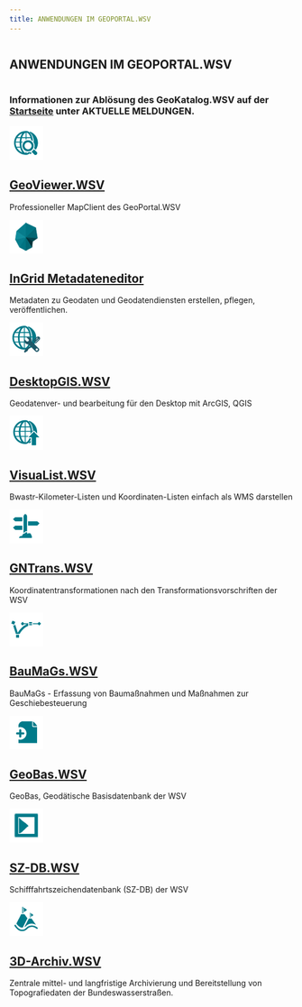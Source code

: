 ```yaml
---
title: ANWENDUNGEN IM GEOPORTAL.WSV
---
```

<div class="teaser-data-projects" id="application_teaser">
    <div class="row">
        <div class="columns text-center">
            <h2>ANWENDUNGEN IM GEOPORTAL.WSV</h2>
        </div>
    </div>
    <div class="row">
        <div class="columns text-center">
            <h3>Informationen zur Ablösung des GeoKatalog.WSV auf der <a href="startseite" title="Startseite">Startseite</a> unter AKTUELLE MELDUNGEN.</h3>
        </div>
    </div>
    <div class="row">
        <div class="xsmall-24 small-24 medium-12 large-12 xlarge-12 columns">
            <div class="teaser-data search">
                <div>
                    <a target="_blank" class="external-link" href="kartendienste" title="GeoViewer.WSV">
                        <img class="teaser-data-img" alt="" src="user/themes/wsv/assets/cms/apps/images/geoviewer.png">
                        <h2 class="header">
                            GeoViewer.WSV
                        </h2>
                    </a>
                    <a target="_blank" class="teaser-data-info" href="https://it-navigator.wsv.res.bund.de/display/geoportalwsvhilfe/GeoViewer.WSV" title="Zugehöriges Hilfethema">
                        <span class="ic-ic-info"></span>
                    </a>
                    <p>Professioneller MapClient des GeoPortal.WSV</p>
                    <a target="_blank" class="external-link" href="kartendienste" title="GeoViewer.WSV">
                        <span class="ic-ic-arrow arrow"></span>
                    </a>
                </div>
            </div>
        </div>
        <div class="xsmall-24 small-24 medium-12 large-12 xlarge-12 columns">
            <div class="teaser-data search">
                <div>
                    <a target="_blank" class="external-link" href="editor/" title="InGrid Metadateneditor">
                        <img class="teaser-data-img" alt="" src="user/themes/wsv/assets/cms/apps/images/ige.png">
                        <h2 class="header">
                            InGrid Metadateneditor
                        </h2>
                    </a>
                    <a target="_blank" class="teaser-data-info" href="https://metaver-bedienungsanleitung.readthedocs.io/" title="Zugehöriges Hilfethema">
                        <span class="ic-ic-info"></span>
                    </a>
                    <p>Metadaten zu Geodaten und Geodatendiensten erstellen, pflegen, veröffentlichen.</p>
                    <a target="_blank" class="external-link" href="editor/" title="InGrid Metadateneditor">
                        <span class="ic-ic-arrow arrow"></span>
                    </a>
                </div>
            </div>
        </div>
        <div class="xsmall-24 small-24 medium-12 large-12 xlarge-12 columns">
            <div class="teaser-data search">
                <div>
                    <a target="_blank" class="external-link" href="https://it-navigator.wsv.res.bund.de/display/geoportalwsvhilfe/Desktop-GIS" title="DesktopGIS.WSV">
                        <img class="teaser-data-img" alt="" src="user/themes/wsv/assets/cms/apps/images/desktopgis.png">
                        <h2 class="header">
                            DesktopGIS.WSV
                        </h2>
                    </a>
                    <a target="_blank" class="teaser-data-info" href="https://it-navigator.wsv.res.bund.de/display/geoportalwsvhilfe/Desktop-GIS" title="Zugehöriges Hilfethema">
                        <span class="ic-ic-info"></span>
                    </a>
                    <p>Geodatenver- und bearbeitung für den Desktop mit ArcGIS, QGIS</p>
                    <a target="_blank" class="external-link" href="https://it-navigator.wsv.res.bund.de/display/geoportalwsvhilfe/Desktop-GIS" title="DesktopGIS.WSV">
                        <span class="ic-ic-arrow arrow"></span>
                    </a>
                </div>
            </div>
        </div>
        <div class="xsmall-24 small-24 medium-12 large-12 xlarge-12 columns">
            <div class="teaser-data search">
                <div>
                    <a target="_blank" class="external-link" href="https://via-test.itz.res.bund.de/wsv/visualist2/app" title="VisuaList.WSV">
                        <img class="teaser-data-img" alt="" src="user/themes/wsv/assets/cms/apps/images/visualist.png">
                        <h2 class="header">
                            VisuaList.WSV
                        </h2>
                    </a>
                    <a target="_blank" class="teaser-data-info" href="https://it-navigator.wsv.res.bund.de/display/geoportalwsvhilfe/Visualist.WSV" title="Zugehöriges Hilfethema">
                        <span class="ic-ic-info"></span>
                    </a>
                    <p>Bwastr-Kilometer-Listen und Koordinaten-Listen einfach als WMS darstellen</p>
                    <a target="_blank" class="external-link" href="https://via-test.itz.res.bund.de/wsv/visualist2/app" title="VisuaList.WSV">
                        <span class="ic-ic-arrow arrow"></span>
                    </a>
                </div>
            </div>
        </div>
        <div class="xsmall-24 small-24 medium-12 large-12 xlarge-12 columns">
            <div class="teaser-data search">
                <div>
                    <a target="_blank" class="external-link" href="https://gntrans.itz.res.bund.de/" title="GNTrans.WSV">
                        <img class="teaser-data-img" alt="" src="user/themes/wsv/assets/cms/apps/images/gntrans.png">
                        <h2 class="header">
                            GNTrans.WSV
                        </h2>
                    </a>
                    <a target="_blank" class="teaser-data-info" href="https://gntrans.itz.res.bund.de/trafo/help/Content/Anmeldung.htm" title="Zugehöriges Hilfethema">
                        <span class="ic-ic-info"></span>
                    </a>
                    <p>Koordinatentransformationen nach den Transformationsvorschriften der WSV</p>
                    <a target="_blank" class="external-link" href="https://gntrans.itz.res.bund.de/" title="GNTrans.WSV">
                        <span class="ic-ic-arrow arrow"></span>
                    </a>
                </div>
            </div>
        </div>
        <div class="xsmall-24 small-24 medium-12 large-12 xlarge-12 columns">
            <div class="teaser-data search">
                <div>
                    <a target="_blank" class="external-link" href="http://baumags.wsv.res.bund.de/" title="BauMaGs.WSV">
                        <img class="teaser-data-img" alt="" src="user/themes/wsv/assets/cms/apps/images/baumags.png">
                        <h2 class="header">
                            BauMaGs.WSV
                        </h2>
                    </a>
                    <a target="_blank" class="teaser-data-info" href="https://it-navigator.wsv.res.bund.de/pages/viewpage.action?pageId=3550189" title="Zugehöriges Hilfethema">
                        <span class="ic-ic-info"></span>
                    </a>
                    <p>BauMaGs - Erfassung von Baumaßnahmen und Maßnahmen zur Geschiebesteuerung</p>
                    <a target="_blank" class="external-link" href="http://baumags.wsv.res.bund.de/" title="BauMaGs.WSV">
                        <span class="ic-ic-arrow arrow"></span>
                    </a>
                </div>
            </div>
        </div>
        <div class="xsmall-24 small-24 medium-12 large-12 xlarge-12 columns">
            <div class="teaser-data search">
                <div>
                    <a target="_blank" class="external-link" href="https://geobas.itz.res.bund.de/" title="GeoBas.WSV">
                        <img class="teaser-data-img" alt="" src="user/themes/wsv/assets/cms/apps/images/geobas.png">
                        <h2 class="header">
                            GeoBas.WSV
                        </h2>
                    </a>
                    <a target="_blank" class="teaser-data-info" href="https://intranet.res.bund.de/Shared/Fachinformationen/WS/Navigation_Inhalt/02_Projekte_Verfahren/IT_Verfahren_Vermessung/02_GeoBas/03_geobas_node.html" title="Zugehöriges Hilfethema">
                        <span class="ic-ic-info"></span>
                    </a>
                    <p>GeoBas, Geodätische Basisdatenbank der WSV</p>
                    <a target="_blank" class="external-link" href="https://geobas.itz.res.bund.de/" title="GeoBas.WSV">
                        <span class="ic-ic-arrow arrow"></span>
                    </a>
                </div>
            </div>
        </div>
        <div class="xsmall-24 small-24 medium-12 large-12 xlarge-12 columns">
            <div class="teaser-data search">
                <div>
                    <a target="_blank" class="external-link" href="https://szdb.wsv.res.bund.de/" title="SZ-DB.WSV">
                        <img class="teaser-data-img" alt="" src="user/themes/wsv/assets/cms/apps/images/szdb.png">
                        <h2 class="header">
                            SZ-DB.WSV
                        </h2>
                    </a>
                    <a target="_blank" class="teaser-data-info" href="https://it-navigator.wsv.res.bund.de/display/SZDB" title="Zugehöriges Hilfethema">
                        <span class="ic-ic-info"></span>
                    </a>
                    <p>Schifffahrtszeichendatenbank (SZ-DB) der WSV</p>
                    <a target="_blank" class="external-link" href="https://szdb.wsv.res.bund.de/" title="SZ-DB.WSV">
                        <span class="ic-ic-arrow arrow"></span>
                    </a>
                </div>
            </div>
        </div>
        <div class="xsmall-24 small-24 medium-12 large-12 xlarge-12 columns">
            <div class="teaser-data search">
                <div>
                    <a target="_blank" class="external-link" href="https://via.res.bund.de/wsv/3darchiv/app" title="3D-Archiv.WSV">
                        <img class="teaser-data-img" alt="" src="user/themes/wsv/assets/cms/apps/images/3darchiv.png">
                        <h2 class="header">
                            3D-Archiv.WSV
                        </h2>
                    </a>
                    <a target="_blank" class="teaser-data-info" href="https://intranet.res.bund.de/Shared/Fachinformationen/WS/Navigation_Inhalt/02_Projekte_Verfahren/3D_Datenarchiv/3D_Datenarchiv.html" title="Zugehöriges Hilfethema">
                        <span class="ic-ic-info"></span>
                    </a>
                    <p>Zentrale mittel- und langfristige Archivierung und Bereitstellung von Topografiedaten der Bundeswasserstraßen.</p>
                    <a target="_blank" class="external-link" href="https://via.res.bund.de/wsv/3darchiv/app" title="3D-Archiv.WSV">
                        <span class="ic-ic-arrow arrow"></span>
                    </a>
                </div>
            </div>
        </div>
    </div>
</div>